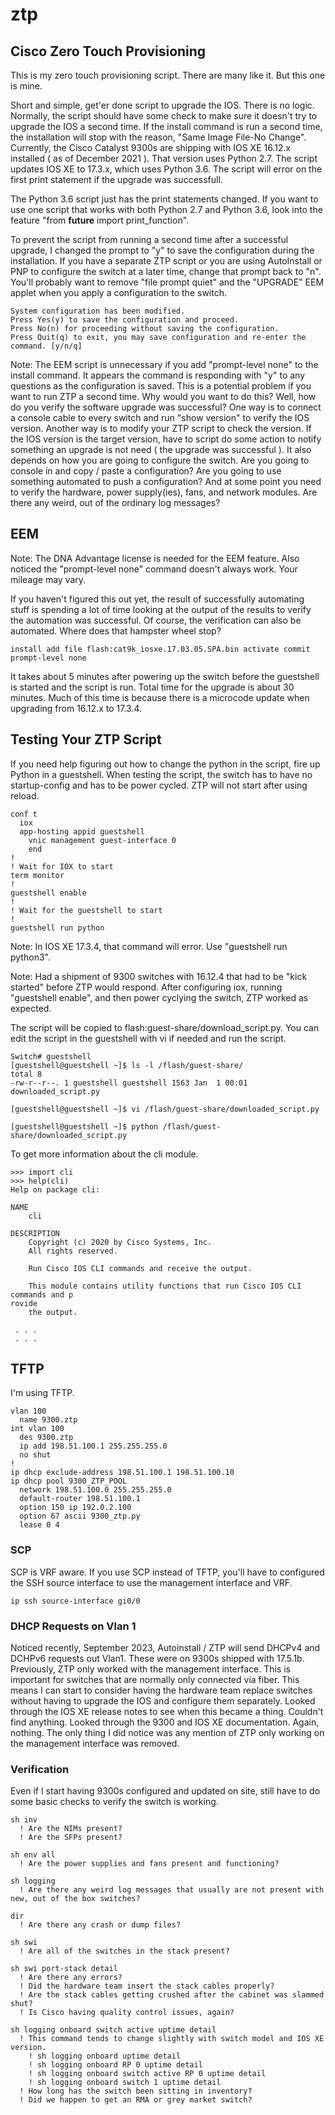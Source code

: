 # ztp
## Cisco Zero Touch Provisioning

This is my zero touch provisioning script.  There are many like it.  But this one is mine.

Short and simple, get'er done script to upgrade the IOS.  There is no logic.  Normally, the script should have some check to make sure it doesn't try to upgrade the IOS a second time.  If the install command is run a second time, the installation will stop with the reason, "Same Image File-No Change".  Currently, the Cisco Catalyst 9300s are shipping with IOS XE 16.12.x installed ( as of December 2021 ).  That version uses Python 2.7.  The script updates IOS XE to 17.3.x, which uses Python 3.6.  The script will error on the first print statement if the upgrade was successfull.

The Python 3.6 script just has the print statements changed.  If you want to use one script that works with both Python 2.7 and Python 3.6, look into the feature "from __future__ import print_function".

To prevent the script from running a second time after a successful upgrade, I changed the prompt to "y" to save the configuration during the installation.  If you have a separate ZTP script or you are using AutoInstall or PNP to configure the switch at a later time, change that prompt back to "n".  You'll probably want to remove "file prompt quiet" and the "UPGRADE" EEM applet when you apply a configuration to the switch.

```
System configuration has been modified.
Press Yes(y) to save the configuration and proceed.
Press No(n) for proceeding without saving the configuration.
Press Quit(q) to exit, you may save configuration and re-enter the command. [y/n/q]
```

Note:  The EEM script is unnecessary if you add "prompt-level none" to the install command.  It appears the command is responding with "y" to any questions as the configuration is saved.  This is a potential problem if you want to run ZTP a second time.  Why would you want to do this?  Well, how do you verify the software upgrade was successful?  One way is to connect a console cable to every switch and run "show version" to verify the IOS version.  Another way is to modify your ZTP script to check the version.  If the IOS version is the target version, have to script do some action to notify something an upgrade is not need ( the upgrade was successful ).  It also depends on how you are going to configure the switch.  Are you going to console in and copy / paste a configuration?  Are you going to use something automated to push a configuration?  And at some point you need to verify the hardware, power supply(ies), fans, and network modules.  Are there any weird, out of the ordinary log messages?

## EEM

Note:  The DNA Advantage license is needed for the EEM feature.  Also noticed the "prompt-level none" command doesn't always work.  Your mileage may vary.

If you haven't figured this out yet, the result of successfully automating stuff is spending a lot of time looking at the output of the results to verify the automation was successful.  Of course, the verification can also be automated.  Where does that hampster wheel stop?

```
install add file flash:cat9k_iosxe.17.03.05.SPA.bin activate commit prompt-level none
```

It takes about 5 minutes after powering up the switch before the guestshell is started and the script is run.  Total time for the upgrade is about 30 minutes.  Much of this time is because there is a microcode update when upgrading from 16.12.x to 17.3.4.

## Testing Your ZTP Script

If you need help figuring out how to change the python in the script, fire up Python in a guestshell.  When testing the script, the switch has to have no startup-config and has to be power cycled.  ZTP will not start after using reload.

```
conf t
  iox
  app-hosting appid guestshell
    vnic management guest-interface 0
    end
!
! Wait for IOX to start
term monitor
!
guestshell enable
!
! Wait for the guestshell to start
!
guestshell run python
```

Note:  In IOS XE 17.3.4, that command will error.  Use "guestshell run python3".

Note:  Had a shipment of 9300 switches with 16.12.4 that had to be "kick started" before ZTP would respond.  After configuring iox, running "guestshell enable", and then power cyclying the switch, ZTP worked as expected. 

The script will be copied to flash:guest-share/download_script.py.  You can edit the script in the guestshell with vi if needed and run the script.

```
Switch# guestshell
[guestshell@guestshell ~]$ ls -l /flash/guest-share/
total 8
-rw-r--r--. 1 guestshell guestshell 1563 Jan  1 00:01 downloaded_script.py

[guestshell@guestshell ~]$ vi /flash/guest-share/downloaded_script.py

[guestshell@guestshell ~]$ python /flash/guest-share/downloaded_script.py
```

To get more information about the cli module.

```
>>> import cli
>>> help(cli)
Help on package cli:

NAME
    cli

DESCRIPTION
    Copyright (c) 2020 by Cisco Systems, Inc.
    All rights reserved.
    
    Run Cisco IOS CLI commands and receive the output.
    
    This module contains utility functions that run Cisco IOS CLI commands and p
rovide
    the output.

 . . .
 . . .
```

## TFTP

I'm using TFTP.  

```
vlan 100
  name 9300.ztp
int vlan 100
  des 9300.ztp
  ip add 198.51.100.1 255.255.255.0
  no shut
!
ip dhcp exclude-address 198.51.100.1 198.51.100.10
ip dhcp pool 9300_ZTP_POOL
  network 198.51.100.0 255.255.255.0
  default-router 198.51.100.1
  option 150 ip 192.0.2.100
  option 67 ascii 9300_ztp.py
  lease 0 4
```
### SCP

SCP is VRF aware.  If you use SCP instead of TFTP, you'll have to configured the SSH source interface to use the management interface and VRF.
```
ip ssh source-interface gi0/0
```
### DHCP Requests on Vlan 1

Noticed recently, September 2023, Autoinstall / ZTP will send DHCPv4 and DCHPv6 requests out Vlan1.  These were on 9300s shipped with 17.5.1b.  Previously, ZTP only worked with the management interface.  This is important for switches that are normally only connected via fiber.  This means I can start to consider having the hardware team replace switches without having to upgrade the IOS and configure them separately.  Looked through the IOS XE release notes to see when this became a thing.  Couldn't find anything.  Looked through the 9300 and IOS XE documentation.  Again, nothing.  The only thing I did notice was any mention of ZTP only working on the management interface was removed.

### Verification

Even if I start having 9300s configured and updated on site, still have to do some basic checks to verify the switch is working.

```
sh inv
  ! Are the NIMs present?
  ! Are the SFPs present?

sh env all
  ! Are the power supplies and fans present and functioning?

sh logging
  ! Are there any weird log messages that usually are not present with new, out of the box switches?

dir
  ! Are there any crash or dump files?

sh swi
  ! Are all of the switches in the stack present?

sh swi port-stack detail
  ! Are there any errors?
  ! Did the hardware team insert the stack cables properly?
  ! Are the stack cables getting crushed after the cabinet was slammed shut?
  ! Is Cisco having quality control issues, again?

sh logging onboard switch active uptime detail
  ! This command tends to change slightly with switch model and IOS XE version.
    ! sh logging onboard uptime detail
    ! sh logging onboard RP 0 uptime detail
    ! sh logging onboard switch active RP 0 uptime detail
    ! sh logging onboard switch 1 uptime detail
  ! How long has the switch been sitting in inventory?
  ! Did we happen to get an RMA or grey market switch?

```

